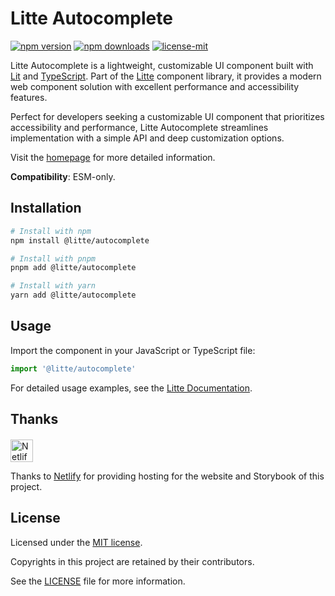# Litte Autocomplete

<!-- [![jsr score](https://jsr.io/badges/@litte/autocomplete/score)](https://jsr.io/@litte/autocomplete) -->
<!-- [![jsr version](https://jsr.io/badges/@litte/autocomplete)](https://jsr.io/@litte/autocomplete) -->
[![npm version](https://img.shields.io/npm/v/@litte/autocomplete)](https://www.npmjs.com/package/@litte/autocomplete)
[![npm downloads](https://img.shields.io/npm/dm/@litte/autocomplete)](https://www.npmjs.com/package/@litte/autocomplete)
[![license-mit](https://img.shields.io/badge/License-MIT-greens.svg)][license-mit]

Litte Autocomplete is a lightweight, customizable UI component built with [Lit][lit]
and [TypeScript][typescript]. Part of the [Litte][litte-homepage] component library,
it provides a modern web component solution with excellent performance and
accessibility features.

Perfect for developers seeking a customizable UI component that prioritizes accessibility and performance,
Litte Autocomplete streamlines implementation with a simple API and deep customization options.

Visit the [homepage][litte-homepage] for more detailed information.

**Compatibility**: ESM-only.

## Installation

```sh
# Install with npm
npm install @litte/autocomplete

# Install with pnpm
pnpm add @litte/autocomplete

# Install with yarn
yarn add @litte/autocomplete
```

## Usage

Import the component in your JavaScript or TypeScript file:

```ts
import '@litte/autocomplete'
```

For detailed usage examples, see the [Litte Documentation](https://litte.dev/docs).

## Thanks

<p align="left" style="margin-top: 20px;">
  <a href="https://www.netlify.com/?utm_source=litte&utm_medium=npmjs&utm_campaign=README" style="margin-right: 12px;">
    <img src="https://www.netlify.com/img/global/badges/netlify-color-accent.svg" alt="Netlify" height="36px" />
  </a>
</p>

Thanks to [Netlify](https://www.netlify.com/) for providing hosting for the website and Storybook of this project.

## License

Licensed under the [MIT license][license-mit].

Copyrights in this project are retained by their contributors.

See the [LICENSE][license-mit] file for more information.

[litte-homepage]: https://litte.dev
[license-mit]: https://github.com/riipandi/litte/blob/main/LICENSE
[typescript]: https://www.typescriptlang.org
[lit]: https://lit.dev
